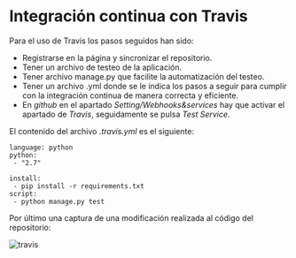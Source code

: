 # Integración continua con Travis

Para el uso de Travis los pasos seguidos han sido:
- Registrarse en la página y sincronizar el repositorio.
- Tener un archivo de testeo de la aplicación.
- Tener archivo manage.py que facilite la automatización del testeo.
- Tener un archivo .yml donde se le indica los pasos a seguir para cumplir con la integración continua de manera correcta y eficiente.
- En *github* en el apartado *Setting/Webhooks&services* hay que activar el apartado de *Travis*, seguidamente se pulsa *Test Service*.

El contenido del archivo *.travis.yml* es el siguiente:
```
language: python
python:
 - "2.7"

install:
 - pip install -r requirements.txt
script:
 - python manage.py test 
```
Por último una captura de una modificación realizada al código del repositorio:

![travis](http://i1045.photobucket.com/albums/b457/Francisco_Javier_G_M/travis_zpsjqr6xhcs.png)
